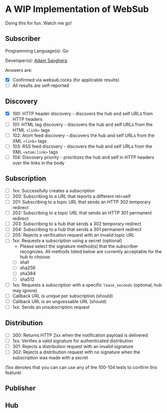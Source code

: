 # A WIP Implementation of WebSub

Doing this for fun.  Watch me go!

## Subscriber

Programming Language(s): Go

Developer(s): [Adam Sanghera](https://github.com/adamsanghera)

Answers are:
* [x] Confirmed via websub.rocks (for applicable results)
* [ ] All results are self-reported

## Discovery

* [x] 100: HTTP header discovery - discovers the hub and self URLs from HTTP headers
* [ ] 101: HTML tag discovery - discovers the hub and self URLs from the HTML `<link>` tags
* [ ] 102: Atom feed discovery - discovers the hub and self URLs from the XML `<link>` tags
* [ ] 103: RSS feed discovery - discovers the hub and self URLs from the XML `<atom:link>` tags
* [ ] 104: Discovery priority - prioritizes the hub and self in HTTP headers over the links in the body

## Subscription

* [ ] 1xx: Successfully creates a subscription
* [ ] 200: Subscribing to a URL that reports a different rel=self
* [ ] 201: Subscribing to a topic URL that sends an HTTP 302 temporary redirect
* [ ] 202: Subscribing to a topic URL that sends an HTTP 301 permanent redirect
* [ ] 203: Subscribing to a hub that sends a 302 temporary redirect
* [ ] 204: Subscribing to a hub that sends a 301 permanent redirect
* [ ] 205: Rejects a verification request with an invalid topic URL
* [ ] 1xx: Requests a subscription using a secret (optional)
  * Please select the signature method(s) that the subscriber recognizes. All methods listed below are currently acceptable for the hub to choose:
  * [ ] sha1
  * [ ] sha256
  * [ ] sha384
  * [ ] sha512
* [ ] 1xx: Requests a subscription with a specific `lease_seconds` (optional, hub may ignore)
* [ ] Callback URL is unique per subscription (should)
* [ ] Callback URL is an unguessable URL (should)
* [ ] 1xx: Sends an unsubscription request

## Distribution

* [ ] 300: Returns HTTP 2xx when the notification payload is delivered
* [ ] 1xx: Verifies a valid signature for authenticated distribution
* [ ] 301: Rejects a distribution request with an invalid signature
* [ ] 302: Rejects a distribution request with no signature when the subscription was made with a secret

(1xx denotes that you can can use any of the 100-104 tests to confirm this feature)

## Publisher

## Hub